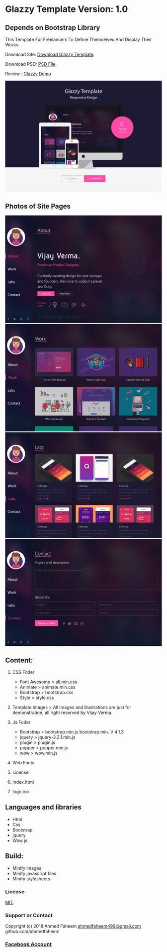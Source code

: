 # Glazzy Template Version: 1.0
## Depends on  Bootstrap Library
This Template For Freelancers To Define Themselves And Display Their Works.

Download Site: [Download Glazzy Template](http://www.glazzytemplate.tk).

Download PSD: [PSD File](https://github.com/ahmedfaheem/Glazzy-Theme/blob/master/psd%20file.zip).

Review : [Glazzy Demo](https://ahmedfaheem.github.io/Glazzy-Theme/)

![Glazzy Image](https://github.com/ahmedfaheem/Glazzy-Theme/blob/master/glazzy-image.png)

##  Photos of Site Pages
![About Image](https://github.com/ahmedfaheem/Glazzy-Theme/blob/master/images/Photos-of-Site-Pages/about.png)
![Work Image](https://github.com/ahmedfaheem/Glazzy-Theme/blob/master/images/Photos-of-Site-Pages/work.png)
![Labs Image](https://github.com/ahmedfaheem/Glazzy-Theme/blob/master/images/Photos-of-Site-Pages/labs.png)
![Contact Us Image](https://github.com/ahmedfaheem/Glazzy-Theme/blob/master/images/Photos-of-Site-Pages/contact.png)

## Content:
1. CSS Foder
     - Font Awesome > all.min.css
     - Animate      > animate.min.css
     - Bootstrap    > bootstrap.css
     - Style        > style.css
    
2. Template Images > All Images and illustrations are just for demonstration, all right reserved by Vijay Verma.

3. Js Foder
     - Bootstrap  > bootstrap.min.js	 bootstrap.min. V 4.1.3
     - jquery     > jquery-3.3.1.min.js	
     - plugin     > plugin.js	  
     - popper     > popper.min.js
     - wow        > wow.min.js
     
3. Web Fonts 

4. License

5. index.html

6. logo.ico    
    
 ## Languages and libraries  
 - Html
 - Css
 - Bootstrap
 - jquery
 - Wow js
 
    
## Build:

- Minify images
- Minify javascript files
- Minify stylesheets

### License

[MIT](https://github.com/ahmedfaheem/Glazzy-Theme/blob/master/License).

### Support or Contact
 Copyright (c) 2018 Ahmed Faheem  ahmedfaheem499@gmail.com github.com/ahmedfaheem
 
 ### [Facebook Account](https://www.facebook.com/A7medfaheem)

